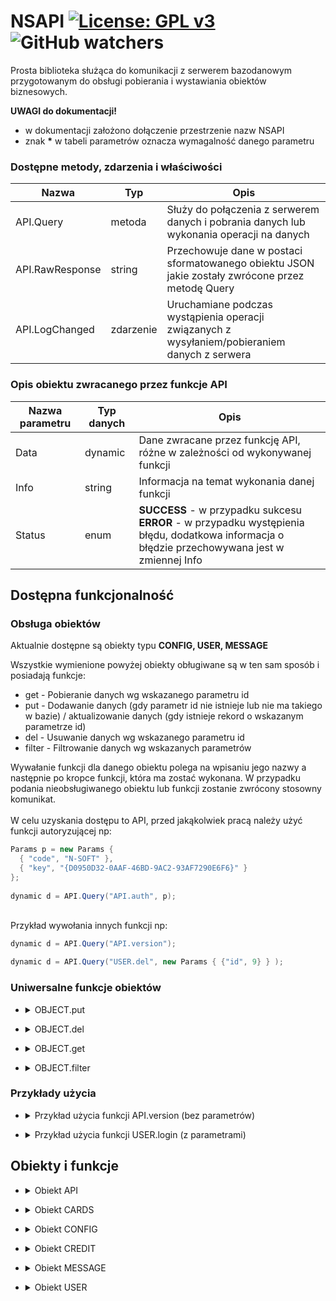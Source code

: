 # NSAPI [![License: GPL v3](https://img.shields.io/badge/License-GPLv3-blue.svg)](https://www.gnu.org/licenses/gpl-3.0) ![GitHub watchers](https://img.shields.io/github/watchers/mnatanek/nsapi?style=social)

Prosta biblioteka służąca do komunikacji z serwerem bazodanowym przygotowanym do obsługi pobierania i wystawiania obiektów biznesowych.

**UWAGI do dokumentacji!**
* w dokumentacji założono dołączenie przestrzenie nazw NSAPI
* znak __*__ w tabeli parametrów oznacza wymagalność danego parametru

### Dostępne metody, zdarzenia i właściwości

  Nazwa           | Typ       | Opis
  --------------- | --------- | ----------------
  API.Query       | metoda    | Służy do połączenia z serwerem danych i pobrania danych lub wykonania operacji na danych 
  API.RawResponse | string    | Przechowuje dane w postaci sformatowanego obiektu JSON jakie zostały zwrócone przez metodę Query
  API.LogChanged  | zdarzenie | Uruchamiane podczas wystąpienia operacji związanych z wysyłaniem/pobieraniem danych z serwera

### Opis obiektu zwracanego przez funkcje API

Nazwa parametru | Typ danych | Opis
--------------- | ---------- | ----
Data | dynamic | Dane zwracane przez funkcję API, różne w zależności od wykonywanej funkcji
Info | string | Informacja na temat wykonania danej funkcji
Status | enum | **SUCCESS** - w przypadku sukcesu<br> **ERROR** - w przypadku występienia błędu, dodatkowa informacja o błędzie przechowywana jest w zmiennej Info

## Dostępna funkcjonalność

### Obsługa obiektów

Aktualnie dostępne są obiekty typu **CONFIG, USER, MESSAGE**

Wszystkie wymienione powyżej obiekty obługiwane są w ten sam sposób i posiadają funkcje:
* get - Pobieranie danych wg wskazanego parametru id
* put - Dodawanie danych (gdy parametr id nie istnieje lub nie ma takiego w bazie) / aktualizowanie danych (gdy istnieje rekord o wskazanym parametrze id)
* del - Usuwanie danych wg wskazanego parametru id
* filter - Filtrowanie danych wg wskazanych parametrów

Wywałanie funkcji dla danego obiektu polega na wpisaniu jego nazwy a następnie po kropce funkcji, która ma zostać wykonana. W przypadku podania nieobsługiwanego obiektu lub funkcji zostanie zwrócony stosowny komunikat.
<br>
<br>W celu uzyskania dostępu to API, przed jakąkolwiek pracą należy użyć funkcji autoryzującej np:

  ```cs
  Params p = new Params { 
    { "code", "N-SOFT" }, 
    { "key", "{D0950D32-0AAF-46BD-9AC2-93AF7290E6F6}" }
  };
    
  dynamic d = API.Query("API.auth", p);
  ```
  
  <br>Przykład wywołania innych funkcji np:
  
  ```cs
  dynamic d = API.Query("API.version");
  ```
  
  ```cs
  dynamic d = API.Query("USER.del", new Params { {"id", 9} } );
  ```

### Uniwersalne funkcje obiektów

+ <details><summary>OBJECT.put</summary>

  Dodaje nowy lub edytuje istniejący obiekt o ścisle określonych parametrach. Parametry dla każdego obiektu są szczegółowo opisane w niniejszej dokumentacji w sekcji **Obiekty i funkcje**. Warunkiem edycji jest podanie parametru o nazwie *id*

</details>

+ <details><summary>OBJECT.del</summary>

  Usuwa istniejący obiekt o ścisle określonym parametrze o nazwie *id*.
  
</details>

+ <details><summary>OBJECT.get</summary>

  Zwraca istniejący obiekt o ścisle określonym parametrze o nazwie *id*.
    
</details>

+ <details><summary>OBJECT.filter</summary>
  
  Pobieranie danych z nałożonym filtrowaniem, sortowaniem i limitowaniem.<br>
  Ogólnie zasady są takie same jak w MySQL
  
  *Obiekt oczekiwany:*
  
  Nazwa parametru | Typ danych | Opis
  --------------- | ---------- | ----
  where | Params | Parametry wyszukiwania, gdzie <br> *Name* = "nazwa parametru" <br> *Value* = "operator wartość"<br>np: *{ "id", "> 3" }*
  limit | int | Ile rekodrów ma zwracać (domyslnie 1000)<br>np: *10*
  offset | int | Od którego ma zacząć zwracać (domyślnie 0)<br>np: *0*
  order | string[] | Lista parametrów w kolejności sortowania łącznie z kierunkiem sortowania<br>np: *["id ASC", "firstname DESC"]*

</details>

### Przykłady użycia

+ <details><summary>Przykład użycia funkcji API.version (bez parametrów)</summary>

  ```cs
  dynamic d = API.Query("API.version");
  ```
  
  Zwrócona zawartość
  
  ```json
  {
      "Data": "",
      "Info": "NS API v. 1.0.0",
      "Status": "OK"
  }
  ```

</details>
    
+ <details><summary>Przykład użycia funkcji USER.login (z parametrami)</summary>

  ```cs
  Params p = new Params {
      { "username", "jan" },
      { "password", "pass1234" }
  };
  
  dynamic d = API.Query("USER.login", p);
  ```
  
  Zwrócona zawartość
  
  ```json
  {
    "Data": [{
        "Id": "2",
        "Username": "jan",
        "Password": "pass1234"
    }],
    "Info": "",
    "Status": "SUCCESS"
  }
  ```
    
</details>

## Obiekty i funkcje

+ <details><summary>Obiekt API</summary>
  
  ### Dostępne funkcje: 
  
  <details><summary>API.version</summary>
    
    Zwraca informacje o aktualnie używanej wersji API  
    
  </details>
  
  <details><summary>API.auth</summary>
    
    Uzyskuje dostęp do API
    
    *Obiekt oczekiwany:*
    
    Nazwa parametru | Typ danych | Opis
    --------------- | ---------- | ----
    code | string | Kod użytkownika przyznany w trakcie udzialania licencji dostępowej
    key | string | Klucz przyznany w trakcie udzialania licencji dostępowej
    
  </details>
  
</details>

+ <details><summary>Obiekt CARDS</summary>

  ### Struktura

  Nazwa parametru | Typ danych | Opis
  --------------- | ---------- | ----
  id | int | Identyfikator karty
  userid | int | Identyfikator użytkownika
  no | string | Numer karty kredytowej
  expirationdate | datetime | Data i czas wygaśnięcia w formacie: RRRR-MM-DD GG:MM:SS
  type | tinyint | Typ karty <br> *0 - BLIK* <br> *1 - JUNIOR* <br> *2 - VISA* <br> *3 - MASTERCARD*
  status | tinyint | Status karty
  pin | int | Pin do karty
  bankno | string | Numer konta bankowego
  ballance | double | Saldo karty

</details>

+ <details><summary>Obiekt CONFIG</summary>

  ### Struktura

  Nazwa parametru | Typ danych | Opis
  --------------- | ---------- | ----
  id | int | Identyfikator
  type | string | Rodzaj informacji
  name | string | Nazwa ustawienia
  value | string | Wartość

</details>

+ <details><summary>Obiekt CREDIT</summary>

  ### Struktura

  Nazwa parametru | Typ danych | Opis
  --------------- | ---------- | ----
  id | int | Identyfikator
  type | string | Rodzaj kredytu
  startdate | string | Data i czas uruchomienia w formacie: RRRR-MM-DD GG:MM:SS
  expirationdate | datetime | Data i czas wygaśnięcia w formacie: RRRR-MM-DD GG:MM:SS
  userid1 | int | Identyfikator użytkownika 1 (relacja do obiektu USERS)
  userid2 | int | Identyfikator użytkownika 2 (relacja do obiektu USERS)
  ballance | double | Kwota kredytu

</details>

+ <details><summary>Obiekt MESSAGE</summary>

  ### Struktura

  Nazwa parametru | Typ danych | Opis
  --------------- | ---------- | ----
  id | int | Identyfikator użytkownika
  type | string | Rodzaj wiadomości
  text | string | Treść wiadomości
  subject | string | Temat rozmowy
  userid | int | Identyfikator użytkownika
  useridfriend | int | Identyfikator użytkownika friend
  status | bool | Status
  date | string | Data i czas wysłania informacji w formacie: RRRR-MM-DD GG:MM:SS
  
</details>

+ <details><summary>Obiekt USER</summary>

  ### Struktura

  Nazwa parametru | Typ danych | Opis
  --------------- | ---------- | ----
  id | int | Identyfikator użytkownika
  type | int | Typ użytkownika <br> *0 - USER* <br> *1 - EMPLOYEE (wartość domyślna)* <br> *2 - SUPER ADMIN*
  username | string | Nazwa użytkownika
  password | string | Hasło użytkownika
  firstname | string | Imię
  lastname | string | Nazwisko
  email | string | Adres e-mail
  pesel | string | Pesel
  pin | string | Pin
  phone | string | Telefon
  street | string | Ulica
  city | string | Miejscowość
  postcode | string | Kod pocztowy
  status | tinyint | Status konta użytkownika <br> *0 - Aktywne* <br> *1 - Nieaktywne (wartość domyślna)*
  ballance | double | Saldo konta
  valute | int | Waluta
  
  ### Dostępne funkcje:
  
  + <details><summary>USER.login</summary>

    weryfikacja danych logowania

    *Obiekt oczekiwany:*

    Nazwa parametru | Typ danych | Opis
    --------------- | ---------- | ----
    username * | string | Nazwa użytkownika
    password * | string | Hasło użytkownika

  </details>

</details>

